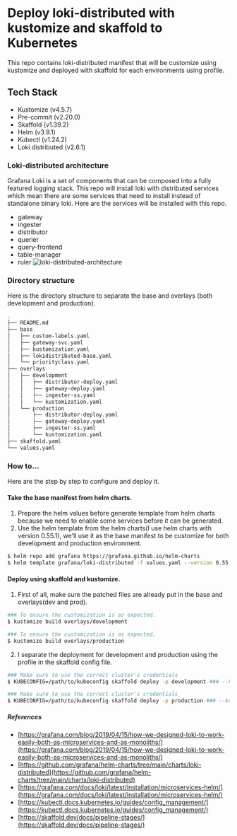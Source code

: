 # Deploy loki-distributed with kustomize and skaffold to Kubernetes
This repo contains loki-distributed manifest that will be customize using kustomize and deployed with skaffold for each environments using profile.

## Tech Stack
* Kustomize (v4.5.7)
* Pre-commit (v2.20.0)
* Skaffold (v1.39.2)
* Helm (v3.9.1)
* Kubectl (v1.24.2)
* Loki distributed (v2.6.1)

### Loki-distributed architecture
Grafana Loki is a set of components that can be composed into a fully featured logging stack. This repo will install loki with distributed services which mean there are some services that need to install instead of standalone binary loki. Here are the services will be installed with this repo.
* gateway
* ingester
* distributor
* querier
* query-frontend
* table-manager
* ruler
![loki-distributed-architecture](https://grafana.com/static/assets/img/blog/2019-04-15-cortex-architecture.png)

### Directory structure
Here is the directory structure to separate the base and overlays (both development and production).
```bash
.
├── README.md
├── base
│   ├── custom-labels.yaml
│   ├── gateway-svc.yaml
│   ├── kustomization.yaml
│   ├── lokidistributed-base.yaml
│   └── priorityclass.yaml
├── overlays
│   ├── development
│   │   ├── distributor-deploy.yaml
│   │   ├── gateway-deploy.yaml
│   │   ├── ingester-ss.yaml
│   │   └── kustomization.yaml
│   └── production
│       ├── distributor-deploy.yaml
│       ├── gateway-deploy.yaml
│       ├── ingester-ss.yaml
│       └── kustomization.yaml
├── skaffold.yaml
└── values.yaml
```

### How to...
Here are the step by step to configure and deploy it.

#### Take the base manifest from helm charts.
1. Prepare the helm values before generate template from helm charts because we need to enable some services before it can be generated.
2. Use the helm template from the helm charts(I use helm charts with version 0.55.1), we'll use it as the base manifest to be customize for both development and production environment.
```bash
$ helm repo add grafana https://grafana.github.io/helm-charts
$ helm template grafana/loki-distributed -f values.yaml --version 0.55.1 > base/lokidistributed-base.yaml
```

#### Deploy using skaffold and kustomize.
1. First of all, make sure the patched files are already put in the base and overlays(dev and prod).
```bash
### To ensure the customization is as expected.
$ kustomize build overlays/development

### To ensure the customization is as expected.
$ kustomize build overlays/production
```
2. I separate the deployment for development and production using the profile in the skaffold config file.
```bash
### Make sure to use the correct cluster's credentials
$ KUBECONFIG=/path/to/kubeconfig skaffold deploy -p development ### --kube-context minikube

### Make sure to use the correct cluster's credentials
$ KUBECONFIG=/path/to/kubeconfig skaffold deploy -p production ### --kube-context prod-k8s-cluster
```


##### References
* [https://grafana.com/blog/2019/04/15/how-we-designed-loki-to-work-easily-both-as-microservices-and-as-monoliths/](https://grafana.com/blog/2019/04/15/how-we-designed-loki-to-work-easily-both-as-microservices-and-as-monoliths/)
* [https://github.com/grafana/helm-charts/tree/main/charts/loki-distributed](https://github.com/grafana/helm-charts/tree/main/charts/loki-distributed)
* [https://grafana.com/docs/loki/latest/installation/microservices-helm/](https://grafana.com/docs/loki/latest/installation/microservices-helm/)
* [https://kubectl.docs.kubernetes.io/guides/config_management/](https://kubectl.docs.kubernetes.io/guides/config_management/)
* [https://skaffold.dev/docs/pipeline-stages/](https://skaffold.dev/docs/pipeline-stages/)
